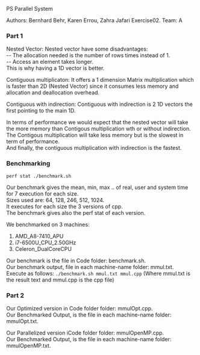 PS Parallel System

Authors: Bernhard Behr, Karen Errou, Zahra Jafari
Exercise02.
Team: A

### Part 1

Nested Vector: Nested vector have some disadvantages:    
-- The allocation needed is the number of rows times instead of 1.  
-- Access an element takes longer.    
This is why having a 1D vector is better.  
  
Contiguous multiplicaton: It offers a 1 dimension Matrix multiplication which is faster than 2D (Nested Vector) since it consumes less memory and allocation and deallocation overhead.  
  
Contiguous with indirection: Contiguous with indirection is 2 1D vectors the first pointing to the main 1D.  
  
In terms of performance we would expect that the nested vector will take the more memory than Contigous multiplication wth or without indirection.  
The Contigous multiplication will take less memory but is the slowest in term of performance.  
And finally, the contiguous multiplication with indirection is the fastest.   

### Benchmarking  

`perf stat ./benchmark.sh `  

Our benchmark gives the mean, min, max .. of real, user and system time for 7 execution for each size.  
Sizes used are: 64, 128, 246, 512, 1024.  
It executes for each size the 3 versions of cpp.  
The benchmark gives also the perf stat of each version.  

We benchmarked on 3 machines:    
1.  AMD_A8-7410_APU 
2. i7-6500U_CPU_2.50GHz  
3.  Celeron_DualCoreCPU
 

Our benchmark is the file in Code folder: benchmark.sh.  
Our benchmark output, file in each machine-name folder: mmul.txt.  
Execute as follows: ` ./benchmark.sh mmul.txt mmul.cpp `  (Where mmul.txt is the result text and mmul.cpp is the cpp file)

### Part 2

Our Optimized version in Code folder folder: mmulOpt.cpp.  
Our Benchmarked Output, is the file in each machine-name folder: mmulOpt.txt.  

Our Parallelized version iCode folder folder: mmulOpenMP.cpp.  
Our Benchmarked Output, is the file in each machine-name folder: mmulOpenMP.txt.  

